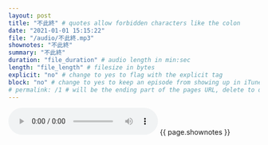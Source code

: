 ```yaml
---
layout: post
title: "不此終" # quotes allow forbidden characters like the colon
date: "2021-01-01 15:15:22"
file: "/audio/不此終.mp3"
shownotes: "不此終"
summary: "不此終"
duration: "file_duration" # audio length in min:sec
length: "file_length" # filesize in bytes
explicit: "no" # change to yes to flag with the explicit tag
block: "no" # change to yes to keep an episode from showing up in iTunes
# permalink: /1 # will be the ending part of the pages URL, delete to default to the title
---
```


<audio controls>
<source src="{{site.url}}{{site.baseurl}}{{ page.file }}" type="audio/x-mp3">
Your browser does not support the audio element.
</audio>
{{ page.shownotes }}
